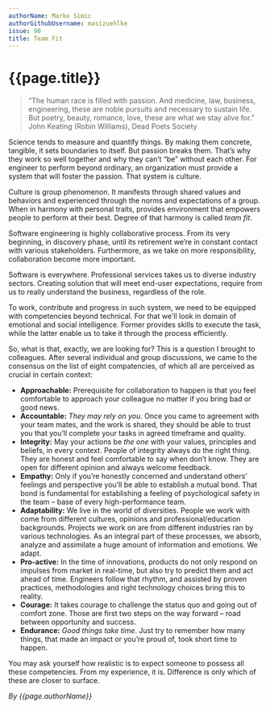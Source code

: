 ```yaml
---
authorName: Marko Simic
authorGithubUsername: masizuehlke
issue: 90
title: Team Fit
---
```

# {{page.title}}

> “The human race is filled with passion. And medicine, law, business, engineering, these are noble pursuits and necessary to sustain life. But poetry, beauty, romance, love, these are what we stay alive for.” John Keating (Robin Williams), Dead Poets Society

Science tends to measure and quantify things. By making them concrete, tangible, it sets boundaries to itself. But passion breaks them. That’s why they work so well together and why they can’t “be” without each other. For engineer to perform beyond ordinary, an organization must provide a system that will foster the passion. That system is culture.

Culture is group phenomenon. It manifests through shared values and behaviors and experienced through the norms and expectations of a group. When in harmony with personal traits, provides environment that empowers people to perform at their best. Degree of that harmony is called _team fit_.

Software engineering is highly collaborative process. From its very beginning, in discovery phase, until its retirement we’re in constant contact with various stakeholders. Furthermore, as we take on more responsibility, collaboration become more important.

Software is everywhere. Professional services takes us to diverse industry sectors. Creating solution that will meet end-user expectations, require from us to really understand the business, regardless of the role.

To work, contribute and progress in such system, we need to be equipped with competencies beyond technical. For that we'll look in domain of emotional and social intelligence. Former provides skills to execute the task, while the latter enable us to take it through the process efficiently.

So, what is that, exactly, we are looking for? This is a question I brought to colleagues. After several individual and group discussions, we came to the consensus on the list of eight compatencies, of which all are perceived as crucial in certain context:

- **Approachable:** Prerequisite for collaboration to happen is that you feel comfortable to approach your colleague no matter if you bring bad or good news. 
- **Accountable:** _They may rely on you_. Once you came to agreement with your team mates, and the work is shared, they should be able to trust you that you’ll complete your tasks in agreed timeframe and quality.
- **Integrity:** May your actions be _the one_ with your values, principles and beliefs, in every context. People of integrity always do the right thing. They are honest and feel comfortable to say when don’t know. They are open for different opinion and always welcome feedback.
- **Empathy:** Only if you’re honestly concerned and understand others’ feelings and perspective you’ll be able to establish a mutual bond. That bond is fundamental for establishing a feeling of psychological safety in the team – base of every high-performance team.
- **Adaptability:** We live in the world of diversities. People we work with come from different cultures, opinions and professional/education backgrounds. Projects we work on are from different industries ran by various technologies. As an integral part of these processes, we absorb, analyze and assimilate a huge amount of information and emotions. We adapt.
- **Pro-active:** In the time of innovations, products do not only respond on impulses from market in real-time, but also try to predict them and act ahead of time. Engineers follow that rhythm, and assisted by proven practices, methodologies and right technology choices bring this to reality.
- **Courage:** It takes courage to challenge the status quo and going out of comfort zone. Those are first two steps on the way forward – road between opportunity and success. 
- **Endurance:** _Good things take time_. Just try to remember how many things, that made an impact or you’re proud of, took short time to happen.

You may ask yourself how realistic is to expect someone to possess all these competencies.
From my experience, it is. Difference is only which of these are closer to surface.

*By {{page.authorName}}*
